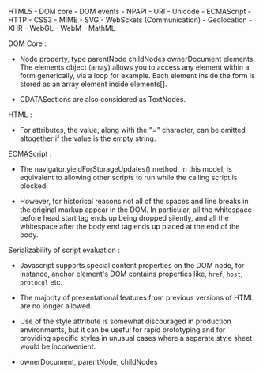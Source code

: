 HTML5 - DOM core - DOM events - NPAPI - URI - Unicode - ECMAScript - HTTP -
CSS3 - MIME - SVG - WebSckets (Communication) - Geolocation - XHR - WebGL -
WebM - MathML

DOM Core : 

- Node property,
    type
    parentNode
    childNodes
    ownerDocument
    elements
      The elements object (array) allows you to access any element within a form
      generically, via a loop for example. Each element inside the form is stored
      as an array element inside elements[].

- CDATASections are also considered as TextNodes.

HTML : 

- For attributes, the value, along with the "=" character, can be omitted
  altogether if the value is the empty string.

ECMAScript : 

- The navigator.yieldForStorageUpdates() method, in this model, is equivalent to
  allowing other scripts to run while the calling script is blocked.

- However, for historical reasons not all of the spaces and line breaks in the
  original markup appear in the DOM. In particular, all the whitespace before
  head start tag ends up being dropped silently, and all the whitespace after
  the body end tag ends up placed at the end of the body.

Serializability of script evaluation : 



- Javascript supports special content properties on the DOM node, for instance,
  anchor element's DOM contains properties like, `href`, `host`, `protocol` etc.
  
- The majority of presentational features from previous versions of HTML are no
  longer allowed.

- Use of the style attribute is somewhat discouraged in production environments,
  but it can be useful for rapid prototyping and for providing specific
  styles in unusual cases where a separate style sheet would be inconvenient.

- ownerDocument, parentNode, childNodes

